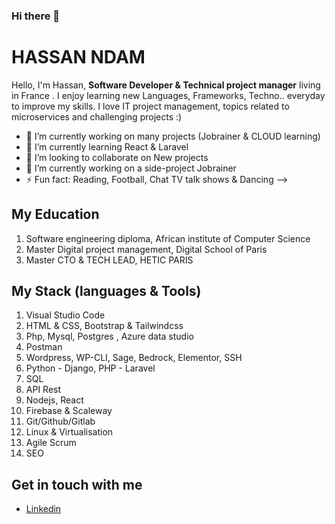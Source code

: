 ### Hi there 👋

<h1>HASSAN NDAM</h1>

Hello, I'm Hassan, <strong>Software Developer & Technical project manager</strong> living in France
. I enjoy learning new Languages, Frameworks, Techno.. everyday to improve my skills.  I love IT project management, topics related to microservices and challenging projects :)<br>


- 🔭 I’m currently working on many projects (Jobrainer & CLOUD learning)
- 🌱 I’m currently learning React & Laravel
- 👯 I’m looking to collaborate on New projects
- 👯 I’m currently working on a side-project Jobrainer
- ⚡ Fun fact: Reading, Football, Chat TV talk shows & Dancing
-->


<h2>My Education</h2>
<ol>
  <li>Software engineering diploma, African institute of Computer Science</li>
  <li>Master Digital project management, Digital School of Paris</li>
  <li>Master CTO & TECH LEAD, HETIC PARIS</li>
</ol>

<h2>My Stack (languages & Tools) </h2>
<ol>
  <li>Visual Studio Code</li>
  <li>HTML & CSS, Bootstrap & Tailwindcss</li>
  <li>Php, Mysql, Postgres , Azure data studio</li>
  <li>Postman</li>
  <li>Wordpress, WP-CLI, Sage, Bedrock, Elementor, SSH </li>
  <li>Python - Django, PHP - Laravel </li>
  <li>SQL</li>
  <li>API Rest</li>
  <li>Nodejs, React</li>
  <li>Firebase & Scaleway</li>
  <li>Git/Github/Gitlab</li>
  <li>Linux & Virtualisation </li>
  <li>Agile Scrum</li>
  <li>SEO</li>
</ol>


<h2>Get in touch with me</h2>
<ul>
  <li><a href="https://www.linkedin.com/in/hassanndam/" target="_blank">Linkedin</a></li>
<ul>
